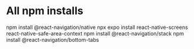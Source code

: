 # All npm installs

npm install @react-navigation/native
npx expo install react-native-screens react-native-safe-area-context
npm install @react-navigation/stack
npm install @react-navigation/bottom-tabs
